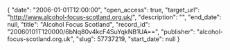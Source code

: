 {
  "date": "2006-01-01T12:00:00", 
  "open_access": true, 
  "target_url": "http://www.alcohol-focus-scotland.org.uk/", 
  "description": "", 
  "end_date": null, 
  "title": "Alcohol Focus Scotland", 
  "record_id": "20060101T120000/6bNq80v4kcF4SuYqkNB1UA==", 
  "publisher": "alcohol-focus-scotland.org.uk", 
  "slug": 57737219, 
  "start_date": null
}


